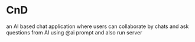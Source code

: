 # CnD
an AI based chat application where users can collaborate by chats and ask questions from AI using @ai prompt and also run server 
